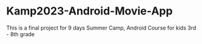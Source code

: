 # Kamp2023-Android-Movie-App
This is a final project for 9 days Summer Camp, Android Course for kids 3rd - 8th grade
